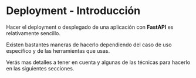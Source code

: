 # Deployment  - Introducción

Hacer el deployment o desplegado de una aplicación con **FastAPI** es relativamente sencillo.

Existen bastantes maneras de hacerlo dependiendo del caso de uso específico y de las herramientas que usas.

Verás mas detalles a tener en cuenta y algunas de las técnicas para hacerlo en las siguientes secciones.
